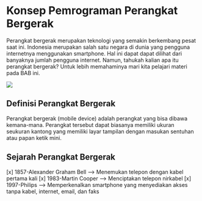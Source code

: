 # Konsep Pemrograman Perangkat Bergerak
Perangkat bergerak merupakan teknologi yang semakin berkembang pesat saat ini. Indonesia merupakan salah satu negara di dunia yang pengguna internetnya menggunakan smartphone. Hal ini dapat dapat dilihat dari banyaknya jumlah pengguna internet. Namun, tahukah kalian apa itu perangkat bergerak? Untuk lebih memahaminya mari kita pelajari materi pada BAB ini.

![](https://ardina22.github.io/e-module/assets/images/Test.jpeg)

## Definisi Perangkat Bergerak 
Perangkat bergerak (mobile device)  adalah perangkat yang bisa dibawa kemana-mana. Perangkat tersebut dapat biasanya memiliki ukuran seukuran kantong yang memiliki layar tampilan dengan masukan  sentuhan atau papan ketik mini.

## Sejarah Perangkat Bergerak 
[x] 1857-Alexander Graham Bell --> Menemukan telepon dengan kabel pertama kali
[x] 1983-Martin Cooper --> Menciptakan telepon nirkabel 
[x] 1997-Philips --> Memperkenalkan smartphone yang menyediakan akses tanpa kabel, internet, email, dan faks
